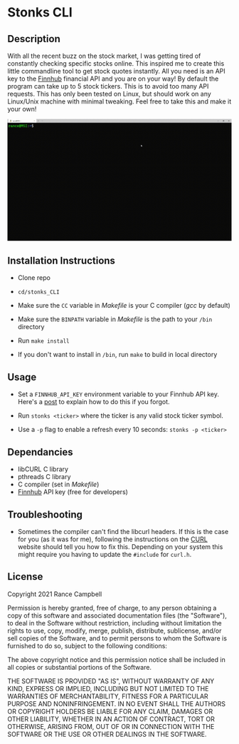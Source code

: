 # Stonks CLI

## Description

With all the recent buzz on the stock market, I was getting tired of constantly checking specific stocks online. This inspired me to create this little commandline tool to get stock quotes instantly. All you need is an API key to the [Finnhub](https://finnhub.io/) financial API and you are on your way! By default the program can take up to 5 stock tickers. This is to avoid too many API requests. This has only been tested on Linux, but should work on any Linux/Unix machine with minimal tweaking. Feel free to take this and make it your own!

![](./stonks_CLI.gif)

## Installation Instructions

- Clone repo

- `cd/stonks_CLI`

- Make sure the `CC` variable in *Makefile* is your C compiler (*gcc* by default)

- Make sure the `BINPATH` variable in *Makefile* is the path to your `/bin` directory

- Run `make install`

- If you don't want to install in `/bin`, run `make` to build in local directory


## Usage

- Set a `FINNHUB_API_KEY` environment variable to your Finnhub API key. Here's a [post](https://unix.stackexchange.com/questions/117467/how-to-permanently-set-environmental-variables) to explain how to do this if you forgot.

- Run `stonks <ticker>` where the ticker is any valid stock ticker symbol.

- Use a `-p` flag to enable a refresh every 10 seconds: `stonks -p <ticker>`

## Dependancies

- libCURL C library
- pthreads C library
- C compiler (set in *Makefile*)
- [Finnhub](https://finnhub.io/) API key (free for developers)

## Troubleshooting

- Sometimes the compiler can't find the libcurl headers. If this is the case for you (as it was for me), following the instructions on the [CURL](https://curl.se/libcurl/c/libcurl-tutorial.html) website should tell you how to fix this. Depending on your system this might require you having to update the `#include` for `curl.h`.

## License

Copyright 2021 Rance Campbell

Permission is hereby granted, free of charge, to any person obtaining a copy of this software and associated documentation files (the "Software"), to deal in the Software without restriction, including without limitation the rights to use, copy, modify, merge, publish, distribute, sublicense, and/or sell copies of the Software, and to permit persons to whom the Software is furnished to do so, subject to the following conditions:

The above copyright notice and this permission notice shall be included in all copies or substantial portions of the Software.

THE SOFTWARE IS PROVIDED "AS IS", WITHOUT WARRANTY OF ANY KIND, EXPRESS OR IMPLIED, INCLUDING BUT NOT LIMITED TO THE WARRANTIES OF MERCHANTABILITY, FITNESS FOR A PARTICULAR PURPOSE AND NONINFRINGEMENT. IN NO EVENT SHALL THE AUTHORS OR COPYRIGHT HOLDERS BE LIABLE FOR ANY CLAIM, DAMAGES OR OTHER LIABILITY, WHETHER IN AN ACTION OF CONTRACT, TORT OR OTHERWISE, ARISING FROM, OUT OF OR IN CONNECTION WITH THE SOFTWARE OR THE USE OR OTHER DEALINGS IN THE SOFTWARE.